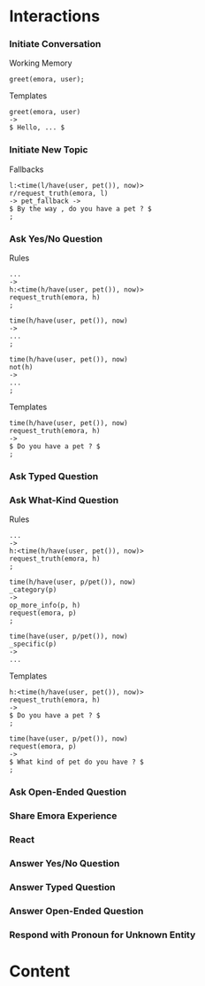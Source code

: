 # Interactions

### Initiate Conversation

Working Memory
```
greet(emora, user);
```

Templates
```
greet(emora, user)
->
$ Hello, ... $
```

### Initiate New Topic

Fallbacks
```
l:<time(l/have(user, pet()), now)>
r/request_truth(emora, l)
-> pet_fallback ->
$ By the way , do you have a pet ? $
;
```

### Ask Yes/No Question

Rules
```
... 
-> 
h:<time(h/have(user, pet()), now)> 
request_truth(emora, h)
;

time(h/have(user, pet()), now)
->
...
;

time(h/have(user, pet()), now)
not(h)
->
...
;
```

Templates
```
time(h/have(user, pet()), now)
request_truth(emora, h)
->
$ Do you have a pet ? $
;
```

### Ask Typed Question


### Ask What-Kind Question

Rules
```
... 
-> 
h:<time(h/have(user, pet()), now)> 
request_truth(emora, h)
;

time(h/have(user, p/pet()), now)
_category(p)
->
op_more_info(p, h)
request(emora, p)
;

time(have(user, p/pet()), now)
_specific(p)
->
...
```
Templates
```
h:<time(h/have(user, pet()), now)> 
request_truth(emora, h)
->
$ Do you have a pet ? $
;

time(have(user, p/pet()), now)
request(emora, p)
->
$ What kind of pet do you have ? $
;
```

### Ask Open-Ended Question
### Share Emora Experience
### React
### Answer Yes/No Question
### Answer Typed Question
### Answer Open-Ended Question
### Respond with Pronoun for Unknown Entity

# Content